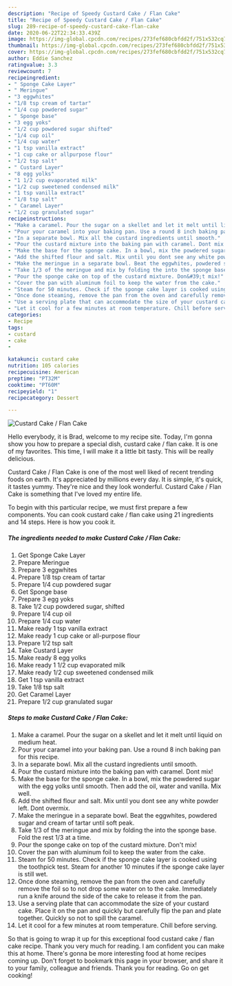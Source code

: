 ```yaml
---
description: "Recipe of Speedy Custard Cake / Flan Cake"
title: "Recipe of Speedy Custard Cake / Flan Cake"
slug: 289-recipe-of-speedy-custard-cake-flan-cake
date: 2020-06-22T22:34:33.439Z
image: https://img-global.cpcdn.com/recipes/273fef680cbfdd2f/751x532cq70/custard-cake-flan-cake-recipe-main-photo.jpg
thumbnail: https://img-global.cpcdn.com/recipes/273fef680cbfdd2f/751x532cq70/custard-cake-flan-cake-recipe-main-photo.jpg
cover: https://img-global.cpcdn.com/recipes/273fef680cbfdd2f/751x532cq70/custard-cake-flan-cake-recipe-main-photo.jpg
author: Eddie Sanchez
ratingvalue: 3.3
reviewcount: 7
recipeingredient:
- " Sponge Cake Layer"
- " Meringue"
- "3 eggwhites"
- "1/8 tsp cream of tartar"
- "1/4 cup powdered sugar"
- " Sponge base"
- "3 egg yoks"
- "1/2 cup powdered sugar shifted"
- "1/4 cup oil"
- "1/4 cup water"
- "1 tsp vanilla extract"
- "1 cup cake or allpurpose flour"
- "1/2 tsp salt"
- " Custard Layer"
- "8 egg yolks"
- "1 1/2 cup evaporated milk"
- "1/2 cup sweetened condensed milk"
- "1 tsp vanilla extract"
- "1/8 tsp salt"
- " Caramel Layer"
- "1/2 cup granulated sugar"
recipeinstructions:
- "Make a caramel. Pour the sugar on a skellet and let it melt until liquid on medium heat."
- "Pour your caramel into your baking pan. Use a round 8 inch baking pan for this recipe."
- "In a separate bowl. Mix all the custard ingredients until smooth."
- "Pour the custard mixture into the baking pan with caramel. Dont mix!"
- "Make the base for the sponge cake. In a bowl, mix the powdered sugar with the egg yolks until smooth. Then add the oil, water and vanilla. Mix well."
- "Add the shifted flour and salt. Mix until you dont see any white powder left. Dont overmix."
- "Make the meringue in a separate bowl. Beat the eggwhites, powdered sugar and cream of tartar until soft peak."
- "Take 1/3 of the meringue and mix by folding the into the sponge base. Fold the rest 1/3 at a time."
- "Pour the sponge cake on top of the custard mixture. Don&#39;t mix!"
- "Cover the pan with aluminum foil to keep the water from the cake."
- "Steam for 50 minutes. Check if the sponge cake layer is cooked using the toothpick test. Steam for another 10 minutes if the sponge cake layer is still wet."
- "Once done steaming, remove the pan from the oven and carefully remove the foil so to not drop some water on to the cake. Immediately run a knife around the side of the cake to release it from the pan."
- "Use a serving plate that can accommodate the size of your custard cake. Place it on the pan and quickly but carefully flip the pan and plate together. Quickly so not to spill the caramel."
- "Let it cool for a few minutes at room temperature. Chill before serving."
categories:
- Recipe
tags:
- custard
- cake
- 

katakunci: custard cake  
nutrition: 105 calories
recipecuisine: American
preptime: "PT32M"
cooktime: "PT60M"
recipeyield: "1"
recipecategory: Dessert

---
```



![Custard Cake / Flan Cake](https://img-global.cpcdn.com/recipes/273fef680cbfdd2f/751x532cq70/custard-cake-flan-cake-recipe-main-photo.jpg)

Hello everybody, it is Brad, welcome to my recipe site. Today, I'm gonna show you how to prepare a special dish, custard cake / flan cake. It is one of my favorites. This time, I will make it a little bit tasty. This will be really delicious.



Custard Cake / Flan Cake is one of the most well liked of recent trending foods on earth. It's appreciated by millions every day. It is simple, it's quick, it tastes yummy. They're nice and they look wonderful. Custard Cake / Flan Cake is something that I've loved my entire life.


To begin with this particular recipe, we must first prepare a few components. You can cook custard cake / flan cake using 21 ingredients and 14 steps. Here is how you cook it.

<!--inarticleads1-->

##### The ingredients needed to make Custard Cake / Flan Cake:

1. Get  Sponge Cake Layer
1. Prepare  Meringue
1. Prepare 3 eggwhites
1. Prepare 1/8 tsp cream of tartar
1. Prepare 1/4 cup powdered sugar
1. Get  Sponge base
1. Prepare 3 egg yoks
1. Take 1/2 cup powdered sugar, shifted
1. Prepare 1/4 cup oil
1. Prepare 1/4 cup water
1. Make ready 1 tsp vanilla extract
1. Make ready 1 cup cake or all-purpose flour
1. Prepare 1/2 tsp salt
1. Take  Custard Layer
1. Make ready 8 egg yolks
1. Make ready 1 1/2 cup evaporated milk
1. Make ready 1/2 cup sweetened condensed milk
1. Get 1 tsp vanilla extract
1. Take 1/8 tsp salt
1. Get  Caramel Layer
1. Prepare 1/2 cup granulated sugar




<!--inarticleads2-->

##### Steps to make Custard Cake / Flan Cake:

1. Make a caramel. Pour the sugar on a skellet and let it melt until liquid on medium heat.
1. Pour your caramel into your baking pan. Use a round 8 inch baking pan for this recipe.
1. In a separate bowl. Mix all the custard ingredients until smooth.
1. Pour the custard mixture into the baking pan with caramel. Dont mix!
1. Make the base for the sponge cake. In a bowl, mix the powdered sugar with the egg yolks until smooth. Then add the oil, water and vanilla. Mix well.
1. Add the shifted flour and salt. Mix until you dont see any white powder left. Dont overmix.
1. Make the meringue in a separate bowl. Beat the eggwhites, powdered sugar and cream of tartar until soft peak.
1. Take 1/3 of the meringue and mix by folding the into the sponge base. Fold the rest 1/3 at a time.
1. Pour the sponge cake on top of the custard mixture. Don&#39;t mix!
1. Cover the pan with aluminum foil to keep the water from the cake.
1. Steam for 50 minutes. Check if the sponge cake layer is cooked using the toothpick test. Steam for another 10 minutes if the sponge cake layer is still wet.
1. Once done steaming, remove the pan from the oven and carefully remove the foil so to not drop some water on to the cake. Immediately run a knife around the side of the cake to release it from the pan.
1. Use a serving plate that can accommodate the size of your custard cake. Place it on the pan and quickly but carefully flip the pan and plate together. Quickly so not to spill the caramel.
1. Let it cool for a few minutes at room temperature. Chill before serving.




So that is going to wrap it up for this exceptional food custard cake / flan cake recipe. Thank you very much for reading. I am confident you can make this at home. There's gonna be more interesting food at home recipes coming up. Don't forget to bookmark this page in your browser, and share it to your family, colleague and friends. Thank you for reading. Go on get cooking!
